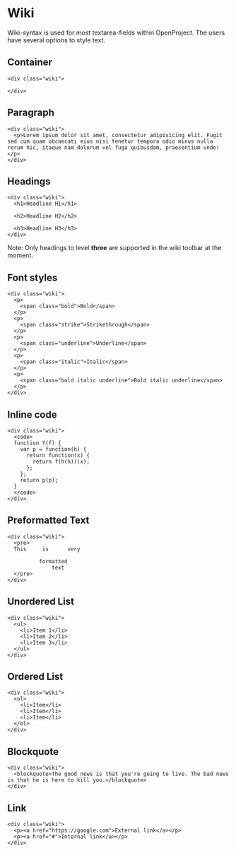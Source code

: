# Wiki

Wiki-syntax is used for most textarea-fields within OpenProject. The users have several options to style text.

## Container

```
<div class="wiki">
    
</div>
```

## Paragraph

```
<div class="wiki">
  <p>Lorem ipsum dolor sit amet, consectetur adipisicing elit. Fugit sed cum quam obcaecati eius nisi tenetur tempora odio minus nulla rerum hic, itaque nam dolorum vel fuga quibusdam, praesentium unde!</p>
</div>
```

## Headings

```
<div class="wiki">
  <h1>Headline H1</h1>

  <h2>Headline H2</h2>

  <h3>Headline H3</h3>
</div>
```

Note: Only headings to level **three** are supported in the wiki toolbar at the moment.

## Font styles

```
<div class="wiki">
  <p>
    <span class="bold">Bold</span>
  </p>
  <p>
    <span class="strike">Strikethrough</span>
  </p>
  <p>
    <span class="underline">Underline</span>
  </p>
  <p>
    <span class="italic">Italic</span>
  </p>
  <p>
    <span class="bold italic underline">Bold italic underline</span>
  </p>
</div>
```

## Inline code

```
<div class="wiki">
  <code>
  function Y(f) {
    var p = function(h) {
      return function(x) {
        return f(h(h))(x);
      };
    };
    return p(p);
  }
  </code>
</div>
```

## Preformatted Text

```
<div class="wiki">
  <pre>
  This     is      very 

          formatted
              text
  </pre>
</div>
```

## Unordered List

```
<div class="wiki">
  <ul>
    <li>Item 1</li>
    <li>Item 2</li>
    <li>Item 3</li>
  </ul>
</div>
```

## Ordered List

```
<div class="wiki">
  <ol>
    <li>Item</li>
    <li>Item</li>
    <li>Item</li>
  </ol>
</div>
```

## Blockquote

```
<div class="wiki">
  <blockquote>The good news is that you're going to live. The bad news is that he is here to kill you.</blockquote>
</div>
```

## Link

```
<div class="wiki">
  <p><a href="https://google.com">External link</a></p>
  <p><a href="#">Internal link</a></p>
</div>
```

